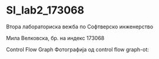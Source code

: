 # SI_lab2_173068

Втора лабораториска вежба по Софтверско инженерство

Мила Велковска, бр. на индекс 173068

Control Flow Graph
Фотографија од control flow graph-ot:
